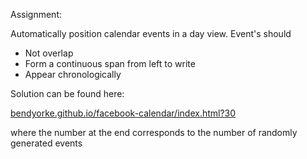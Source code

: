 Assignment:

Automatically position calendar events in a day view.  Event's should
- Not overlap
- Form a continuous span from left to write
- Appear chronologically

Solution can be found here:

[bendyorke.github.io/facebook-calendar/index.html?30](http://bendyorke.github.io/facebook-calendar/index.html?30)

where the number at the end corresponds to the number of randomly generated events
